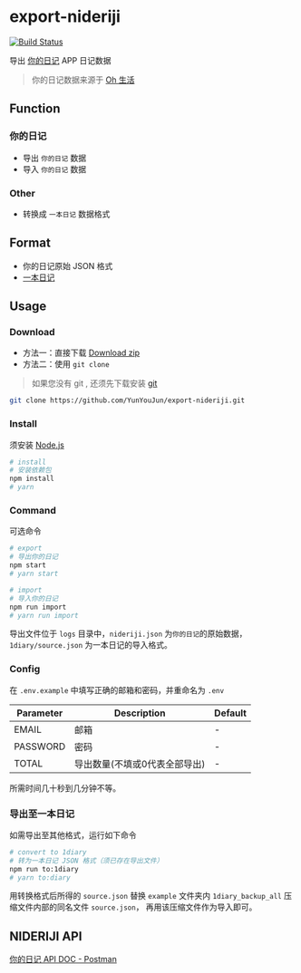# export-nideriji

[![Build Status](https://travis-ci.com/YunYouJun/export-nideriji.svg?branch=master)](https://travis-ci.com/YunYouJun/export-nideriji)

导出 [你的日记](http://nideriji.com/) APP 日记数据

> 你的日记数据来源于 [Oh 生活](https://ohshenghuo.com/)

## Function

### 你的日记

- 导出 `你的日记` 数据
- 导入 `你的日记` 数据

### Other

- 转换成 `一本日记` 数据格式

## Format

- 你的日记原始 JSON 格式
- [一本日记](http://1diary.me)

## Usage

### Download

- 方法一：直接下载 [Download zip](https://github.com/YunYouJun/export-nideriji/archive/master.zip)
- 方法二：使用 `git clone`

> 如果您没有 git , 还须先下载安装 [git](https://git-scm.com/)

```sh
git clone https://github.com/YunYouJun/export-nideriji.git
```

### Install

须安装 [Node.js](http://nodejs.cn/download/)

```sh
# install
# 安装依赖包
npm install
# yarn
```

### Command

可选命令

```sh
# export
# 导出你的日记
npm start
# yarn start

# import
# 导入你的日记
npm run import
# yarn run import
```

导出文件位于 `logs` 目录中，`nideriji.json` 为`你的日记`的原始数据，`1diary/source.json` 为一本日记的导入格式。

### Config

在 `.env.example` 中填写正确的邮箱和密码，并重命名为 `.env`

|Parameter|Description|Default|
|-|-|-|
|EMAIL|邮箱|-|
|PASSWORD|密码|-|
|TOTAL|导出数量(不填或0代表全部导出)|-|

所需时间几十秒到几分钟不等。

### 导出至一本日记

如需导出至其他格式，运行如下命令

```sh
# convert to 1diary
# 转为一本日记 JSON 格式（须已存在导出文件）
npm run to:1diary
# yarn to:diary
```

用转换格式后所得的 `source.json` 替换 `example` 文件夹内 `1diary_backup_all` 压缩文件内部的同名文件 `source.json`，
再用该压缩文件作为导入即可。

## NIDERIJI API

[你的日记 API DOC - Postman](https://documenter.getpostman.com/view/3326320/Rztmr8pE)
